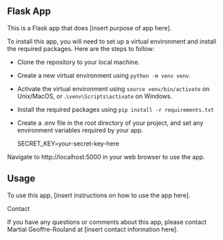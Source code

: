 ## Flask App

This is a Flask app that does [insert purpose of app here].

To install this app, you will need to set up a virtual environment and install the required packages. Here are the steps to follow:

- Clone the repository to your local machine.
- Create a new virtual environment using `python -m venv venv`.
- Activate the virtual environment using `source venv/bin/activate` on Unix/MacOS, or .`\venv\Scripts\activate` on Windows.
- Install the required packages using `pip install -r requirements.txt`
- Create a .env file in the root directory of your project, and set any environment variables required by your app.

  SECRET_KEY=your-secret-key-here

Navigate to http://localhost:5000 in your web browser to use the app.

## Usage

To use this app, [insert instructions on how to use the app here].

Contact

If you have any questions or comments about this app, please contact Martial Geoffre-Rouland at [insert contact information here].

